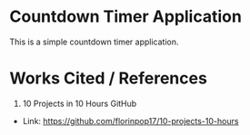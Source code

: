 # Countdown Timer Application
This is a simple countdown timer application. 

# Works Cited / References
1. 10 Projects in 10 Hours GitHub
- Link: https://github.com/florinpop17/10-projects-10-hours
